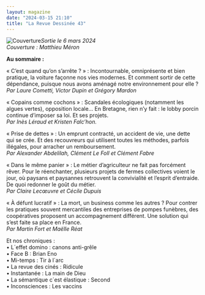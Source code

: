 ```yaml
---
layout: magazine
date: "2024-03-15 21:10"
title: "La Revue Dessinée 43"
---
```

![Couverture](/img/larevuedessinee-43.png)_Sortie le 6 mars 2024  
Couverture : Matthieu Méron_   
  
**Au sommaire :**   
  
« C’est quand qu’on s’arrête ? » : Incontournable, omniprésente et bien pratique, la voiture façonne nos vies modernes. Et comment sortir de cette dépendance, puisque nous avons aménagé notre environnement pour elle ?  
_Par Laure Cometti, Victor Dupin et Grégory Mardon_   
  
« Copains comme cochons » : Scandales écologiques (notamment les algues vertes), opposition locale… En Bretagne, rien n’y fait : le lobby porcin continue d’imposer sa loi. Et ses projets.   
_Par Inès Léraud et Kristen Falc’hon._   
  
« Prise de dettes » : Un emprunt contracté, un accident de vie, une dette qui se crée. Et des recouvreurs qui utilisent toutes les méthodes, parfois illégales, pour arracher un remboursement.   
_Par Alexander Abdelilah, Clément Le Foll et Clément Fabre_   
  
« Dans le même panier » : Le métier d’agriculteur ne fait pas forcément rêver. Pour le réenchanter, plusieurs projets de fermes collectives voient le jour, où paysans et paysannes retrouvent la convivialité et l’esprit d’entraide. De quoi redonner le goût du métier.   
_Par Claire Lecœuvre et Cécile Dupuis_ 

  
« À défunt lucratif » : La mort, un business comme les autres ? Pour contrer les pratiques souvent mercantiles des entreprises de pompes funèbres, des coopératives proposent un accompagnement différent. Une solution qui s’est faite sa place en France.   
_Par Martin Fort et Maëlle Réat_ 

 

Et nos chroniques :  
• L´effet domino : canons anti-grêle  
• Face B : Brian Eno  
• Mi-temps : Tir à l´arc  
• La revue des cinés : Ridicule  
• Instantanée : La main de Dieu  
• La sémantique c´est élastique : Second  
• Inconsciences : Les vaccins
